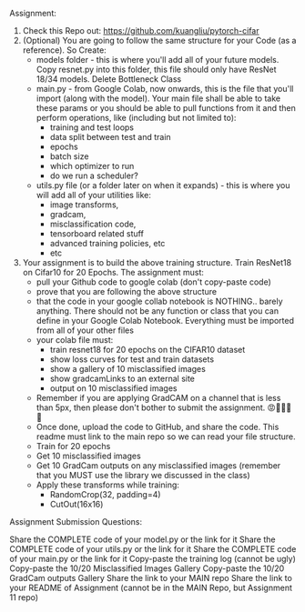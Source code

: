 Assignment: 

1. Check this Repo out: https://github.com/kuangliu/pytorch-cifar
2. (Optional) You are going to follow the same structure for your Code (as a reference). So Create:
    - models folder - this is where you'll add all of your future models. Copy resnet.py into this folder, this file should only have ResNet 18/34 models. Delete Bottleneck Class
    - main.py - from Google Colab, now onwards, this is the file that you'll import (along with the model). Your main file shall be able to take these params or you should be able to pull functions from it and then perform operations, like (including but not limited to):
        - training and test loops
        - data split between test and train
        - epochs
        - batch size
        - which optimizer to run
        - do we run a scheduler?
    - utils.py file (or a folder later on when it expands) - this is where you will add all of your utilities like:
        - image transforms,
        - gradcam,
        - misclassification code,
        - tensorboard related stuff
        - advanced training policies, etc
        - etc
3. Your assignment is to build the above training structure. Train ResNet18 on Cifar10 for 20 Epochs. The assignment must:
    - pull your Github code to google colab (don't copy-paste code)
    - prove that you are following the above structure
    - that the code in your google collab notebook is NOTHING.. barely anything. There should not be any function or class that you can define in your Google Colab Notebook. Everything must be imported from all of your other files
    - your colab file must:
        - train resnet18 for 20 epochs on the CIFAR10 dataset
        - show loss curves for test and train datasets
        - show a gallery of 10 misclassified images
        - show gradcamLinks to an external site
        - output on 10 misclassified images
    - Remember if you are applying GradCAM on a channel that is less than 5px, then please don't bother to submit the assignment. 😡🤬🤬🤬🤬
    - Once done, upload the code to GitHub, and share the code. This readme must link to the main repo so we can read your file structure. 
    - Train for 20 epochs
    - Get 10 misclassified images
    - Get 10 GradCam outputs on any misclassified images (remember that you MUST use the library we discussed in the class)
    - Apply these transforms while training:
        - RandomCrop(32, padding=4)
        - CutOut(16x16)

Assignment Submission Questions:

Share the COMPLETE code of your model.py or the link for it
Share the COMPLETE code of your utils.py or the link for it
Share the COMPLETE code of your main.py or the link for it
Copy-paste the training log (cannot be ugly)
Copy-paste the 10/20 Misclassified Images Gallery
Copy-paste the 10/20 GradCam outputs Gallery
Share the link to your MAIN repo
Share the link to your README of Assignment  (cannot be in the MAIN Repo, but Assignment 11 repo)